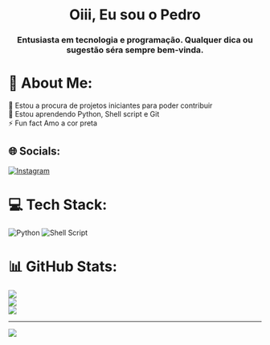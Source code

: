 <h1 align="center">Oiii, Eu sou o Pedro</h1>
<h3 align="center">Entusiasta em tecnologia e programação. Qualquer dica ou sugestão séra sempre bem-vinda.</h3>

# 💫 About Me:
👯 Estou a procura de projetos iniciantes para poder contribuir<br>🌱 Estou aprendendo Python, Shell script e Git<br>⚡ Fun fact Amo a cor preta


## 🌐 Socials:
[![Instagram](https://img.shields.io/badge/Instagram-%23E4405F.svg?logo=Instagram&logoColor=white)](https://instagram.com/ppdra03) 

# 💻 Tech Stack:
![Python](https://img.shields.io/badge/python-3670A0?style=plastic&logo=python&logoColor=ffdd54) ![Shell Script](https://img.shields.io/badge/shell_script-%23121011.svg?style=plastic&logo=gnu-bash&logoColor=white)
# 📊 GitHub Stats:
![](https://github-readme-stats.vercel.app/api?username=ppdra&theme=dark&hide_border=false&include_all_commits=false&count_private=true)<br/>
![](https://github-readme-streak-stats.herokuapp.com/?user=ppdra&theme=dark&hide_border=false)<br/>
![](https://github-readme-stats.vercel.app/api/top-langs/?username=ppdra&theme=dark&hide_border=false&include_all_commits=false&count_private=true&layout=compact)

---
[![](https://visitcount.itsvg.in/api?id=ppdra&icon=8&color=10)](https://visitcount.itsvg.in)

<!-- Proudly created with GPRM ( https://gprm.itsvg.in ) -->
